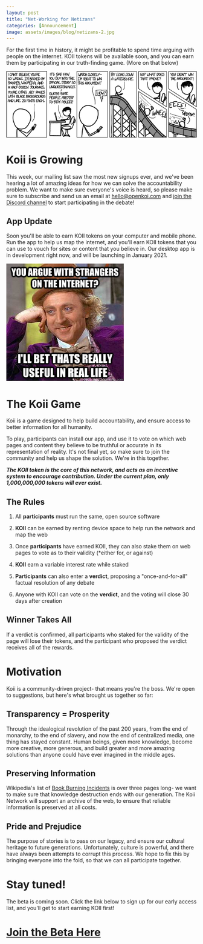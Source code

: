 ```yaml
---
layout: post
title: "Net-Working for Netizans"
categories: [Announcement]
image: assets/images/blog/netizans-2.jpg
---
```


For the first time in history, it might be profitable to spend time arguing with people on the internet. KOII tokens will be available soon, and you can earn them by participating in our truth-finding game. (More on that below)

<img src="/assets/images/blog/argument_victory.png" class="" title="Get paid to play, with koi!" alt="Get paid to play, with koi!">

# Koii is Growing

This week, our mailing list saw the most new signups ever, and we've been hearing a lot of amazing ideas for how we can solve the accountability problem. We want to make sure everyone's voice is heard, so please make sure to subscribe and send us an email at <a target="_blank" href="mailto:hello@openkoi.com">hello@openkoi.com</a> and <a target="_blank" href="https://discord.gg/e3VrUT4DuP">join the Discord channel</a> to start participating in the debate!

## App Update

Soon you'll be able to earn KOII tokens on your computer and mobile phone. Run the app to help us map the internet, and you'll earn KOII tokens that you can use to vouch for sites or content that you believe in. Our desktop app is in development right now, and will be launching in January 2021.

<img title="Actually- it is!" alt="Actually- it is!" src="/assets/images/blog/netizans.jpg">

# The Koii Game

Koii is a game designed to help build accountability, and ensure access to better information for all humanity.

To play, participants can install our app, and use it to vote on which web pages and content they believe to be truthful or accurate in its representation of reality. It's not final yet, so make sure to join the community and help us shape the solution. We're in this together.

_**The KOII token is the core of this network, and acts as an incentive system to encourage contribution. Under the current plan, only 1,000,000,000 tokens will ever exist.**_

## The Rules

1. All <b>participants</b> must run the same, open source software

2. <b>KOII</b> can be earned by renting device space to help run the network and map the web

3. Once <b>participants</b> have earned KOII, they can also stake them on web pages to vote as to their validity (\*either for, or against)

4. <b>KOII</b> earn a variable interest rate while staked

5. <b>Participants</b> can also enter a <b>verdict</b>, proposing a "once-and-for-all" factual resolution of any debate

6. Anyone with KOII can vote on the <b>verdict</b>, and the voting will close 30 days after creation

## Winner Takes All

If a verdict is confirmed, all participants who staked for the validity of the page will lose their tokens, and the participant who proposed the verdict receives all of the rewards.

# Motivation

Koii is a community-driven project- that means you're the boss. We're open to suggestions, but here's what brought us together so far:

## Transparency = Prosperity

Through the idealogical revolution of the past 200 years, from the end of monarchy, to the end of slavery, and now the end of centralized media, one thing has stayed constant. Human beings, given more knowledge, become more creative, more generous, and build greater and more amazing solutions than anyone could have ever imagined in the middle ages.

## Preserving Information

Wikipedia's list of <a target="_blank" href="https://en.wikipedia.org/wiki/List_of_book-burning_incidents">Book Burning Incidents</a> is over three pages long- we want to make sure that knowledge destruction ends with our generation. The Koii Network will support an archive of the web, to ensure that reliable information is preserved at all costs.

## Pride and Prejudice

The purpose of stories is to pass on our legacy, and ensure our cultural heritage to future generations. Unfortunately, culture is powerful, and there have always been attempts to corrupt this process. We hope to fix this by bringing everyone into the fold, so that we can all participate together.

# Stay tuned!

The beta is coming soon. Click the link below to sign up for our early access list, and you'll get to start earning KOII first!

<h1><a href="https://xyz.us2.list-manage.com/subscribe?u=9842d27bd152b5314774b184c&id=0d4d6aff75" class="cta_button">Join the Beta Here</a></h1>
